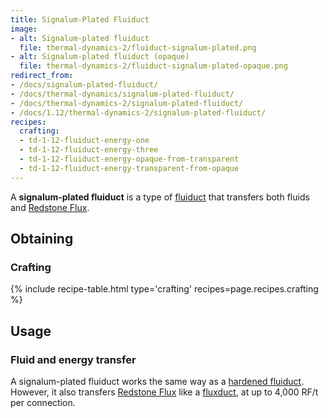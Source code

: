```yaml
---
title: Signalum-Plated Fluiduct
image:
- alt: Signalum-plated fluiduct
  file: thermal-dynamics-2/fluiduct-signalum-plated.png
- alt: Signalum-plated fluiduct (opaque)
  file: thermal-dynamics-2/fluiduct-signalum-plated-opaque.png
redirect_from:
- /docs/signalum-plated-fluiduct/
- /docs/thermal-dynamics/signalum-plated-fluiduct/
- /docs/thermal-dynamics-2/signalum-plated-fluiduct/
- /docs/1.12/thermal-dynamics-2/signalum-plated-fluiduct/
recipes:
  crafting:
  - td-1-12-fluiduct-energy-one
  - td-1-12-fluiduct-energy-three
  - td-1-12-fluiduct-energy-opaque-from-transparent
  - td-1-12-fluiduct-energy-transparent-from-opaque
---
```


A **signalum-plated fluiduct** is a type of [fluiduct](../fluiduct/) that
transfers both fluids and [Redstone Flux](../../../redstone-flux/).


Obtaining
---------

### Crafting
{% include recipe-table.html type='crafting' recipes=page.recipes.crafting %}


Usage
-----

### Fluid and energy transfer
A signalum-plated fluiduct works the same way as a [hardened
fluiduct](../hardened-fluiduct/). However, it also transfers [Redstone
Flux](../../../redstone-flux/) like a [fluxduct](../fluxducts/), at up to 4,000
RF/t per connection.

